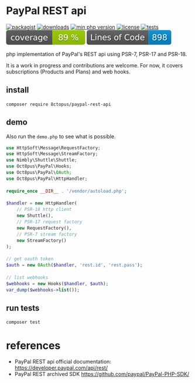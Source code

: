 # PayPal REST api

[![packagist](http://poser.pugx.org/8ctopus/paypal-rest-api/v)](https://packagist.org/packages/8ctopus/paypal-rest-api)
[![downloads](http://poser.pugx.org/8ctopus/paypal-rest-api/downloads)](https://packagist.org/packages/8ctopus/paypal-rest-api)
[![min php version](http://poser.pugx.org/8ctopus/paypal-rest-api/require/php)](https://packagist.org/packages/8ctopus/paypal-rest-api)
[![license](http://poser.pugx.org/8ctopus/paypal-rest-api/license)](https://packagist.org/packages/8ctopus/paypal-rest-api)
[![tests](https://github.com/8ctopus/paypal-rest-api/actions/workflows/tests.yml/badge.svg)](https://github.com/8ctopus/paypal-rest-api/actions/workflows/tests.yml)
![code coverage badge](https://raw.githubusercontent.com/8ctopus/paypal-rest-api/image-data/coverage.svg)
![lines of code](https://raw.githubusercontent.com/8ctopus/paypal-rest-api/image-data/lines.svg)

php implementation of PayPal's REST api using PSR-7, PSR-17 and PSR-18.

It is a work in progress and contributions are welcome. For now, it covers subscriptions (Products and Plans) and web hooks.

## install

    composer require 8ctopus/paypal-rest-api

## demo

Also run the `demo.php` to see what is possible.

```php
use HttpSoft\Message\RequestFactory;
use HttpSoft\Message\StreamFactory;
use Nimbly\Shuttle\Shuttle;
use Oct8pus\PayPal\Hooks;
use Oct8pus\PayPal\OAuth;
use Oct8pus\PayPal\HttpHandler;

require_once __DIR__ . '/vendor/autoload.php';

$handler = new HttpHandler(
    // PSR-18 http client
    new Shuttle(),
    // PSR-17 request factory
    new RequestFactory(),
    // PSR-7 stream factory
    new StreamFactory()
);

// get oauth token
$auth = new OAuth($handler, 'rest.id', 'rest.pass');

// list webhooks
$webhooks = new Hooks($handler, $auth);
var_dump($webhooks->list());
```

## run tests

    composer test

# references

- PayPal REST api official documentation: https://developer.paypal.com/api/rest/
- PayPal REST archived SDK https://github.com/paypal/PayPal-PHP-SDK/
